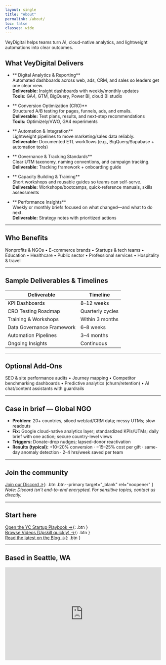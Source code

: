 ```yaml
---
layout: single
title: "About"
permalink: /about/
toc: false
classes: wide
---
```


VeyDigital helps teams turn AI, cloud-native analytics, and lightweight automations into clear outcomes.

## What VeyDigital Delivers

- ** Digital Analytics & Reporting**  
  Automated dashboards across web, ads, CRM, and sales so leaders get one clear view.  
  **Deliverable:** Insight dashboards with weekly/monthly updates  
  **Tools:** GA4, GTM, BigQuery, Power BI, cloud BI studio

- ** Conversion Optimization (CRO)**  
  Structured A/B testing for pages, funnels, ads, and emails.  
  **Deliverable:** Test plans, results, and next-step recommendations  
  **Tools:** Optimizely/VWO, GA4 experiments

- ** Automation & Integration**  
  Lightweight pipelines to move marketing/sales data reliably.  
  **Deliverable:** Documented ETL workflows (e.g., BigQuery/Supabase + automation tools)

- ** Governance & Tracking Standards**  
  Clear UTM taxonomy, naming conventions, and campaign tracking.  
  **Deliverable:** Tracking framework + onboarding guide

- ** Capacity Building & Training**  
  Short workshops and reusable guides so teams can self-serve.  
  **Deliverable:** Workshops/bootcamps, quick-reference manuals, skills assessments

- ** Performance Insights**  
  Weekly or monthly briefs focused on what changed—and what to do next.  
  **Deliverable:** Strategy notes with prioritized actions

---

## Who Benefits

Nonprofits & NGOs • E-commerce brands • Startups & tech teams • Education • Healthcare • Public sector • Professional services • Hospitality & travel

---

## Sample Deliverables & Timelines

| Deliverable               | Timeline         |
|---------------------------|------------------|
| KPI Dashboards            | 8–12 weeks       |
| CRO Testing Roadmap       | Quarterly cycles |
| Training & Workshops      | Within 3 months  |
| Data Governance Framework | 6–8 weeks        |
| Automation Pipelines      | 3–4 months       |
| Ongoing Insights          | Continuous       |

---

## Optional Add-Ons

SEO & site performance audits • Journey mapping • Competitor benchmarking dashboards • Predictive analytics (churn/retention) • AI chat/content assistants with guardrails

---

## Case in brief — Global NGO

- **Problem:** 20+ countries, siloed web/ad/CRM data; messy UTMs; slow readouts  
- **Fix:** Google cloud-native analytics layer; standardized KPIs/UTMs; daily brief with one action; secure country-level views  
- **Triggers:** Donate-drop nudges; lapsed-donor reactivation  
- **Results (typical):** +10–20% conversion · −15–25% cost per gift · same-day anomaly detection · 2–4 hrs/week saved per team

---

## Join the community

[Join our Discord ↗](https://discord.gg/yourInviteCode){: .btn .btn--primary target="_blank" rel="noopener" }  
*Note: Discord isn’t end-to-end encrypted. For sensitive topics, contact us directly.*

---

## Start here

[Open the YC Startup Playbook →](/playbook/){: .btn }  
[Browse Videos (Upskill quickly) →](/videos/){: .btn }  
[Read the latest on the Blog →](/blog/){: .btn }

---

## Based in Seattle, WA

<iframe
  title="Map: Seattle, WA"
  src="https://www.openstreetmap.org/export/embed.html?bbox=-122.4594%2C47.495%2C-122.224%2C47.734&layer=mapnik&marker=47.6062%2C-122.3321"
  width="100%" height="300" style="border:0;" loading="lazy" allowfullscreen>
</iframe>
